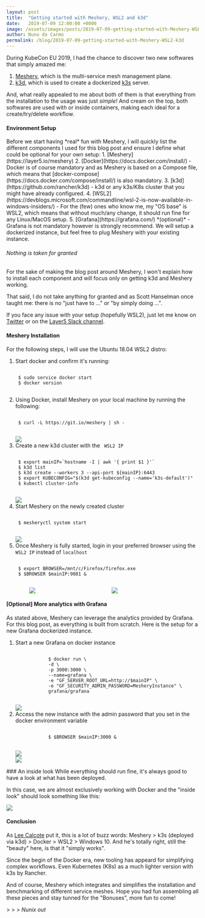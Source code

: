 ```yaml
---
layout: post
title:  "Getting started with Meshery, WSL2 and k3d"
date:   2019-07-09 12:00:00 +0000
image: /assets/images/posts/2019-07-09-getting-started-with-Meshery-WSL2-k3d/cnab-logo.jpg
author: Nuno do Carmo
permalink: /blog/2019-07-09-getting-started-with-Meshery-WSL2-k3d
---
```

During KubeCon EU 2019, I had the chance to discover two new softwares that simply amazed me:
1. [Meshery](https://layer5.io/meshery), which is the multi-service mesh management plane.
2. [k3d](https://github.com/rancher/k3d), which is used to create a dockerized [k3s](https://k3s.io) server.

And, what really appealed to me about both of them is that everything from the installation to the usage was just *simple!*
And cream on the top, both softwares are used with or inside containers, making each ideal for a create/try/delete workflow.

<h4>Environment Setup</h4>
Before we start having *real* fun with Meshery, I will quickly list the different components I used for this blog post and ensure I define what could be optional for your own setup:
1. [Meshery](https://layer5.io/meshery)
2. [Docker](https://docs.docker.com/install/) 
 - Docker is of course mandatory and as Meshery is based on a Compose file, which means that [docker-compose](https://docs.docker.com/compose/install/) is also mandatory.
3. [k3d](https://github.com/rancher/k3d) 
 - k3d or any k3s/K8s cluster that you might have already configured.
4. [WSL2](https://devblogs.microsoft.com/commandline/wsl-2-is-now-available-in-windows-insiders/)
 - For the (few) ones who know me, my "OS base" is WSL2, which means that without much/any change, it should run fine for any Linux/MacOS setup.
5. [Grafana](https://grafana.com/) *(optional)*
 - Grafana is not mandatory however is strongly recommend. We will setup a dockerized instance, but feel free to plug Meshery with your existing instance.

<h6> Nothing is taken for granted </h6>
For the sake of making the blog post around Meshery, I won't explain how to install each component and will focus only on getting k3d and Meshery working.

That said, I do not take anything for granted and as Scott Hanselman once taught me: there is no "just have to ..." or "by simply doing ...".

If you face any issue with your setup (hopefully WSL2), just let me know on [Twitter](https://twitter.com/nunixtech) or on the [Layer5 Slack channel](http://slack.layer5.io).

<h4>Meshery Installation</h4>
For the following steps, I will use the Ubuntu 18.04 WSL2 distro:

<ol>
<li> Start docker and confirm it's running:
<div class="highlight highlight-source-shell">
    <pre><code  class="white-text">
 $ sudo service docker start
 $ docker version
    </code></pre>
</div>
</li>
<li> Using Docker, install Meshery on your local machine by running the following:
<div class="highlight highlight-source-shell">
    <pre><code  class="white-text">
 $ curl -L https://git.io/meshery | sh -
    </code></pre>
</div>
<div class="thumbnail">
    <a href="/assets/images/posts/2019-07-09-getting-started-with-Meshery-WSL2-k3d/wsl-docker-start.png">
    <img src="/assets/images/posts/2019-07-09-getting-started-with-Meshery-WSL2-k3d/wsl-docker-start.png" class="thumbnail" /></a>
</div>
</li>
<li> Create a new k3d cluster with the <code> WSL2 IP </code>
<div class="highlight highlight-source-shell">
    <pre><code class="white-text">
 $ export mainIP=`hostname -I | awk '{ print $1 }'`
 $ k3d list
 $ k3d create --workers 3 --api-port ${mainIP}:6443
 $ export KUBECONFIG="$(k3d get-kubeconfig --name='k3s-default')"
 $ kubectl cluster-info
    </code></pre>
</div>
<a href="/assets/images/posts/2019-07-09-getting-started-with-Meshery-WSL2-k3d/wsl-k3d-start.png">
    <img src="/assets/images/posts/2019-07-09-getting-started-with-Meshery-WSL2-k3d/wsl-k3d-start.png" class="thumbnail" /></a>
    <br />
</li>
<li> Start Meshery on the newly created cluster
<div class="highlight">
    <pre><code class="white-text">
 $ mesheryctl system start
    </code></pre>
</div>
<a href="/assets/images/posts/2019-07-09-getting-started-with-Meshery-WSL2-k3d/wsl-meshery-start.png">
    <img src="/assets/images/posts/2019-07-09-getting-started-with-Meshery-WSL2-k3d/wsl-meshery-start.png" class="thumbnail" /></a>
</li>
<li> Once Meshery is fully started, login in your preferred browser using the <code>WSL2 IP</code> instead of <code>localhost</code>
<div class="highlight">
    <pre><code class="white-text">
 $ export BROWSER=/mnt/c/Firefox/firefox.exe
 $ $BROWSER $mainIP:9081 &
    </code></pre>
</div>
<div style="display: grid;  grid-template-columns: auto auto;">
<div style="postion:relative; float:left; ">
    <a href="/assets/images/posts/2019-07-09-getting-started-with-Meshery-WSL2-k3d/wsl-meshery-login.png">
        <img src="/assets/images/posts/2019-07-09-getting-started-with-Meshery-WSL2-k3d/wsl-meshery-login.png"  
            style="display: block; margin-left: auto;  margin-right: auto; max-width: 70%;" />
    </a>
</div>
<div style="postion:relative; float:left; ">
    <a href="/assets/images/posts/2019-07-09-getting-started-with-Meshery-WSL2-k3d/wsl-meshery-login-success.png">
        <img src="/assets/images/posts/2019-07-09-getting-started-with-Meshery-WSL2-k3d/wsl-meshery-login-success.png" 
            style="display: block; margin-left: auto;  margin-right: auto;  max-width: 90%;"/>
    </a>
</div>
</div>
</li>
</ol>

#### [Optional] More analytics with Grafana
As stated above, Meshery can leverage the analytics provided by Grafana. For this blog post, as everything is built from scratch. Here is the setup for a new Grafana dockerized instance.

<div>
    <div class="hidediv">
        <div class="innerdiv">
            <ol>
            <li>Start a new Grafana on docker instance
            <div class="highlight highlight-source-shell">
                <pre><code class="white-text">
            $ docker run \
            -d \
            -p 3000:3000 \
            --name=grafana \
            -e "GF_SERVER_ROOT_URL=http://$mainIP" \
            -e "GF_SECURITY_ADMIN_PASSWORD=MesheryInstance" \
            grafana/grafana
                </code></pre>
            </div>
            <a href="/assets/images/posts/2019-07-09-getting-started-with-Meshery-WSL2-k3d/wsl-grafana-start.png">
                <img src="/assets/images/posts/2019-07-09-getting-started-with-Meshery-WSL2-k3d/wsl-grafana-start.png" class="thumbnail">
            </a>
            </li>
            <li>Access the new instance with the admin password that you set in the docker environment variable
            <div class="highlight highlight-source-shell">
                <pre><code class="white-text">
            $ $BROWSER $mainIP:3000 &
                </code></pre>
            </div>
            <a href="/assets/images/posts/2019-07-09-getting-started-with-Meshery-WSL2-k3d/wsl-grafana-login.png">
                <img src="/assets/images/posts/2019-07-09-getting-started-with-Meshery-WSL2-k3d/wsl-grafana-login.png" class="thumbnail" />
            </a>
            <br />
            <a href="/assets/images/posts/2019-07-09-getting-started-with-Meshery-WSL2-k3d/wsl-grafana-login-success.png">
                <img src="/assets/images/posts/2019-07-09-getting-started-with-Meshery-WSL2-k3d/wsl-grafana-login-success.png" class="thumbnail" />
            </a>
            </li>
            </ol>
        </div>
    </div>
</div>
### An inside look
While everything should run fine, it's always good to have a look at what has been deployed.

In this case, we are almost exclusively working with Docker and the "inside look" should look something like this:

<a href="/assets/images/posts/2019-07-09-getting-started-with-Meshery-WSL2-k3d/wsl-meshery-complete.png">
    <img src="/assets/images/posts/2019-07-09-getting-started-with-Meshery-WSL2-k3d/wsl-meshery-complete.png" class="thumbnail" />
</a>

#### Conclusion
As [Lee Calcote](https://twitter.com/lcalcote) put it, this is a lot of buzz words: Meshery > k3s (deployed via k3d) > Docker > WSL2 > Windows 10. And he's totally right, still the "beauty" here, is that it "simply works".

Since the begin of the Docker era, new tooling has appeard for simplifying complex workflows.
Even Kubernetes (K8s) as a much lighter version with k3s by Rancher.

And of course, Meshery which integrates and simplifies the installation and benchmarking of different service meshes. Hope you had fun assembling all these pieces and stay tunned for the "Bonuses", more fun to come!

<span> > > > <i>Nunix out</i></span>
